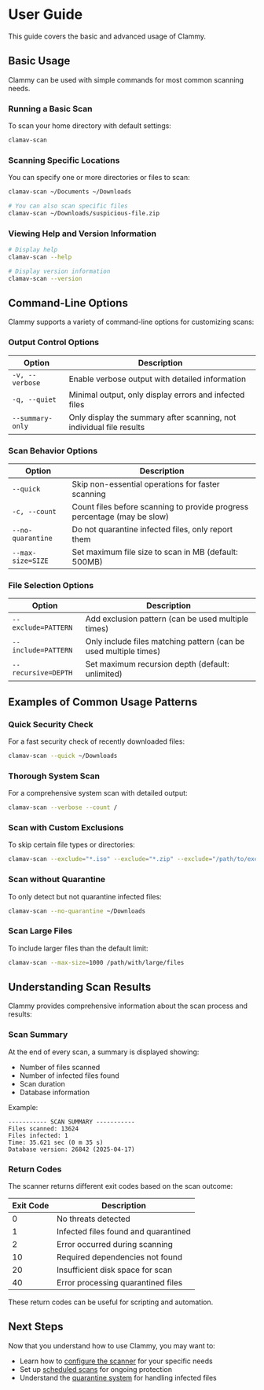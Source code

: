 # User Guide

This guide covers the basic and advanced usage of Clammy.

## Basic Usage

Clammy can be used with simple commands for most common scanning needs.

### Running a Basic Scan

To scan your home directory with default settings:

```bash
clamav-scan
```

### Scanning Specific Locations

You can specify one or more directories or files to scan:

```bash
clamav-scan ~/Documents ~/Downloads

# You can also scan specific files
clamav-scan ~/Downloads/suspicious-file.zip
```

### Viewing Help and Version Information

```bash
# Display help
clamav-scan --help

# Display version information
clamav-scan --version
```

## Command-Line Options

Clammy supports a variety of command-line options for customizing scans:

### Output Control Options

| Option | Description |
|--------|-------------|
| `-v, --verbose` | Enable verbose output with detailed information |
| `-q, --quiet` | Minimal output, only display errors and infected files |
| `--summary-only` | Only display the summary after scanning, not individual file results |

### Scan Behavior Options

| Option | Description |
|--------|-------------|
| `--quick` | Skip non-essential operations for faster scanning |
| `-c, --count` | Count files before scanning to provide progress percentage (may be slow) |
| `--no-quarantine` | Do not quarantine infected files, only report them |
| `--max-size=SIZE` | Set maximum file size to scan in MB (default: 500MB) |

### File Selection Options

| Option | Description |
|--------|-------------|
| `--exclude=PATTERN` | Add exclusion pattern (can be used multiple times) |
| `--include=PATTERN` | Only include files matching pattern (can be used multiple times) |
| `--recursive=DEPTH` | Set maximum recursion depth (default: unlimited) |

## Examples of Common Usage Patterns

### Quick Security Check

For a fast security check of recently downloaded files:

```bash
clamav-scan --quick ~/Downloads
```

### Thorough System Scan

For a comprehensive system scan with detailed output:

```bash
clamav-scan --verbose --count /
```

### Scan with Custom Exclusions

To skip certain file types or directories:

```bash
clamav-scan --exclude="*.iso" --exclude="*.zip" --exclude="/path/to/exclude" ~/Documents
```

### Scan without Quarantine

To only detect but not quarantine infected files:

```bash
clamav-scan --no-quarantine ~/Downloads
```

### Scan Large Files

To include larger files than the default limit:

```bash
clamav-scan --max-size=1000 /path/with/large/files
```

## Understanding Scan Results

Clammy provides comprehensive information about the scan process and results:

### Scan Summary

At the end of every scan, a summary is displayed showing:

- Number of files scanned
- Number of infected files found
- Scan duration
- Database information

Example:

```
----------- SCAN SUMMARY -----------
Files scanned: 13624
Files infected: 1
Time: 35.621 sec (0 m 35 s)
Database version: 26842 (2025-04-17)
```

### Return Codes

The scanner returns different exit codes based on the scan outcome:

| Exit Code | Description |
|-----------|-------------|
| 0 | No threats detected |
| 1 | Infected files found and quarantined |
| 2 | Error occurred during scanning |
| 10 | Required dependencies not found |
| 20 | Insufficient disk space for scan |
| 40 | Error processing quarantined files |

These return codes can be useful for scripting and automation.

## Next Steps

Now that you understand how to use Clammy, you may want to:

- Learn how to [configure the scanner](configuration.md) for your specific needs
- Set up [scheduled scans](scheduling-examples.md) for ongoing protection
- Understand the [quarantine system](quarantine-guide.md) for handling infected files
